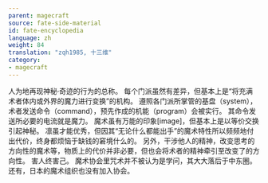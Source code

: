 ```yaml
---
parent: magecraft
source: fate-side-material
id: fate-encyclopedia
language: zh
weight: 84
translation: "zqh1985, 十三维"
category:
- magecraft
---
```


人为地再现神秘·奇迹的行为的总称。
每个门派虽然有差异，但基本上是“将充满术者体内或外界的魔力进行变换”的机构。
遵照各门派所掌管的基盘（system），术者发送命令（command），预先作成的机能（program）会被实行。
其命令发送所必要的电流就是魔力。
魔术虽有万能的印象[image]，但基本上是以等价交换引起神秘。
凛虽才能优秀，但因其“无论什么都能出手”的魔术特性所以频频地付出代价，终身都烦恼于缺钱的窘境什么的。
另外，干涉他人的精神，改变思考的方向性的魔术等，物质上的代价并非必要，但也会将术者的精神牵引至改变了的方向性。
害人终害己。
魔术协会里咒术并不被认为是学问，其大大落后于中东圈。
还有，日本的魔术组织也没有加入协会。
